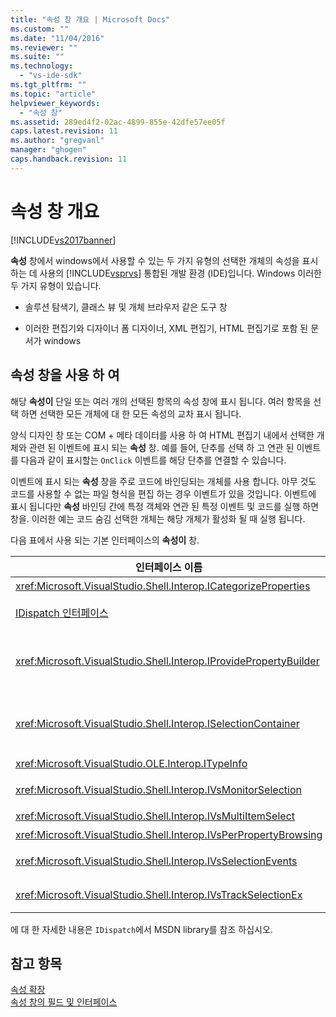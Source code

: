 ```yaml
---
title: "속성 창 개요 | Microsoft Docs"
ms.custom: ""
ms.date: "11/04/2016"
ms.reviewer: ""
ms.suite: ""
ms.technology: 
  - "vs-ide-sdk"
ms.tgt_pltfrm: ""
ms.topic: "article"
helpviewer_keywords: 
  - "속성 창"
ms.assetid: 289ed4f2-02ac-4899-855e-42dfe57ee05f
caps.latest.revision: 11
ms.author: "gregvanl"
manager: "ghogen"
caps.handback.revision: 11
---
```

# 속성 창 개요
[!INCLUDE[vs2017banner](../../code-quality/includes/vs2017banner.md)]

**속성** 창에서 windows에서 사용할 수 있는 두 가지 유형의 선택한 개체의 속성을 표시 하는 데 사용의 [!INCLUDE[vsprvs](../../code-quality/includes/vsprvs_md.md)] 통합된 개발 환경 \(IDE\)입니다.  Windows 이러한 두 가지 유형이 있습니다.  
  
-   솔루션 탐색기, 클래스 뷰 및 개체 브라우저 같은 도구 창  
  
-   이러한 편집기와 디자이너 폼 디자이너, XML 편집기, HTML 편집기로 포함 된 문서가 windows  
  
## 속성 창을 사용 하 여  
 해당  **속성이** 단일 또는 여러 개의 선택된 항목의 속성 창에 표시 됩니다.  여러 항목을 선택 하면 선택한 모든 개체에 대 한 모든 속성의 교차 표시 됩니다.  
  
 양식 디자인 창 또는 COM \+ 메타 데이터를 사용 하 여 HTML 편집기 내에서 선택한 개체와 관련 된 이벤트에 표시 되는  **속성** 창.  예를 들어, 단추를 선택 하 고 연관 된 이벤트를 다음과 같이 표시할는 `OnClick` 이벤트를 해당 단추를 연결할 수 있습니다.  
  
 이벤트에 표시 되는  **속성** 창을 주로 코드에 바인딩되는 개체를 사용 합니다.  아무 것도 코드를 사용할 수 없는 파일 형식을 편집 하는 경우 이벤트가 있을 것입니다.  이벤트에 표시 됩니다만  **속성** 바인딩 간에 특정 객체와 연관 된 특정 이벤트 및 코드를 실행 하면 창을.  이러한 예는 코드 숨김 선택한 개체는 해당 개체가 활성화 될 때 실행 됩니다.  
  
 다음 표에서 사용 되는 기본 인터페이스의  **속성이** 창.  
  
|인터페이스 이름|설명|  
|--------------|--------|  
|<xref:Microsoft.VisualStudio.Shell.Interop.ICategorizeProperties>|범주 목록을 제공 합니다.는  **속성이** 창 및 각 속성 범주에 매핑합니다.|  
|[IDispatch 인터페이스](http://msdn.microsoft.com/ko-kr/ebbff4bc-36b2-4861-9efa-ffa45e013eb5)|개체의 메서드 및 속성 프로그래밍 도구 및 자동화를 지 원하는 다른 응용 프로그램에 노출 합니다.|  
|<xref:Microsoft.VisualStudio.Shell.Interop.IProvidePropertyBuilder>|줄임표 \(...\) 단추를 호출을 제공  *빌더* 개체에서 구현 하는 모달 대화 상자가 windows를 엽니다.  값 텍스트 필드에서 사용자가 쉽게 형식화 되지 않은 경우에 사용 합니다.  예를 들어, RGB 값을 결정 하 여 색상 피커를 엽니다 사용 될 수 있습니다.|  
|<xref:Microsoft.VisualStudio.Shell.Interop.ISelectionContainer>|표시 된 정보를 업데이트 하는 데 사용 되는 개체에 대 한 액세스는  **속성이** 창.  <xref:Microsoft.VisualStudio.Shell.Interop.ISelectionContainer>Vspackages가 선택할 수 있는 개체를 표시 하는 관련 된 속성을 포함 하는 각 창에 대 한 구현입니다.|  
|<xref:Microsoft.VisualStudio.OLE.Interop.ITypeInfo>|인터페이스 및 구조체의 필드 메서드 같은 개체 형식에 대 한 정보를 제공합니다.|  
|<xref:Microsoft.VisualStudio.Shell.Interop.IVsMonitorSelection>|Vspackages를 선택 이벤트 알림을 수신 하 고 현재 프로젝트 계층, 항목, 요소 값 및 명령 UI 컨텍스트에 대 한 정보를 검색할 수 있습니다.|  
|<xref:Microsoft.VisualStudio.Shell.Interop.IVsMultiItemSelect>|환경을에 액세스 하는 여러 항목을 선택할 수 있습니다.|  
|<xref:Microsoft.VisualStudio.Shell.Interop.IVsPerPropertyBrowsing>|지역화 된 이름이 표시 되는 몇 가지 속성을 제공 하는 데 사용 되는  **속성이** 창.|  
|<xref:Microsoft.VisualStudio.Shell.Interop.IVsSelectionEvents>|현재 선택 항목, 요소 값 또는 명령 UI 컨텍스트 변경의 등록 된 Vspackages에 알립니다.|  
|<xref:Microsoft.VisualStudio.Shell.Interop.IVsTrackSelectionEx>|현재 선택 영역에 변경 된 환경 알리고 새 선택 영역에 관련 된 항목 및 계층 구조 정보에 액세스 합니다.|  
  
 에 대 한 자세한 내용은 `IDispatch`에서 MSDN library를 참조 하십시오.  
  
## 참고 항목  
 [속성 확장](../../extensibility/internals/extending-properties.md)   
 [속성 창의 필드 및 인터페이스](../../extensibility/internals/properties-window-fields-and-interfaces.md)